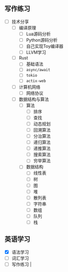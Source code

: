 
## 写作练习

- [ ] 技术分享
  - [ ] 编译原理
    - [ ] Lua源码分析
    - [ ] Python源码分析
    - [ ] 自己实现Toy编译器
    - [ ] LLVM学习
  - [ ] Rust
    - [ ] 基础语法
    - [ ] `async/await`
    - [ ] `tokio`
    - [ ] `actix-web`
  - [ ] 计算机网络
    - [ ] 网络协议
  - [ ] 数据结构与算法
    - [ ] 算法
      - [ ] 排序
      - [ ] 查找
      - [ ] 动态规划
      - [ ] 回溯算法
      - [ ] 分治算法
      - [ ] 递归算法
      - [ ] 递推算法
      - [ ] 搜索算法
      - [ ] 穷举算法
    - [ ] 数据结构
      - [ ] 线性表
      - [ ] 树
      - [ ] 图
      - [ ] 堆
      - [ ] 散列表
      - [ ] 字符串
      - [ ] 数组
      - [ ] 队列
      - [ ] 栈

## 英语学习

- [x] 语法学习
- [ ] 词汇学习
- [ ] 写作练习
                                                                        |